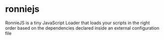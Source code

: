 # ronniejs
RonnieJS is a tiny JavaScript Loader that loads your scripts in the right order based on the dependencies declared inside an external configuration file
